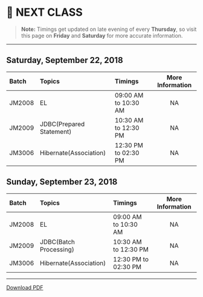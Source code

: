 # :date: NEXT CLASS
> **Note:** Timings get updated on late evening of every **Thursday**, so visit this page on **Friday** and **Saturday** for more accurate information.
---
## Saturday, September 22, 2018
| Batch     | Topics            | Timings                 | More Information|
|:----------|:------------------|:------------------------|:---------------:|
| JM2008    | EL                | 09:00 AM to 10:30 AM    | NA              |
| JM2009    | JDBC(Prepared Statement)              | 10:30 AM to 12:30 PM    | NA              |
| JM3006    | Hibernate(Association)         | 12:30 PM to 02:30 PM    | NA          |

## Sunday, September 23, 2018
| Batch     | Topics            | Timings                 | More Information|
|:----------|:------------------|:------------------------|:---------------:|
| JM2008    | EL   | 09:00 AM to 10:30 AM    | NA              |
| JM2009    | JDBC(Batch Processing)         | 10:30 AM to 12:30 PM    | NA              |
| JM3006    | Hibernate(Association)   | 12:30 PM to 02:30 PM    | NA              |

---
[Download PDF](https://gitprint.com/WellnWill/quicklinks/blob/master/announcements/next-class.md)
